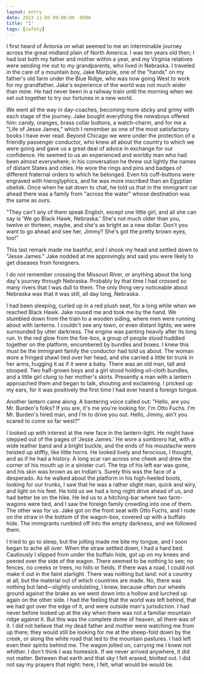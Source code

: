 ```yaml
---
layout: entry
date: 2023-11-09 09:00:00 -0500
title: "I"
tags: [safety]
---
```


I first heard of Ántonia on what seemed to me an interminable journey across the great midland plain of North America. I was ten years old then; I had lost both my father and mother within a year, and my Virginia relatives were sending me out to my grandparents, who lived in Nebraska. I traveled in the care of a mountain boy, Jake Marpole, one of the "hands" on my father's old farm under the Blue Ridge, who was now going West to work for my grandfather. Jake's experience of the world was not much wider than mine. He had never been in a railway train until the morning when we set out together to try our fortunes in a new world.

We went all the way in day-coaches, becoming more sticky and grimy with each stage of the journey. Jake bought everything the newsboys offered him: candy, oranges, brass collar buttons, a watch-charm, and for me a "Life of Jesse James," which I remember as one of the most satisfactory books I have ever read. Beyond Chicago we were under the protection of a friendly passenger conductor, who knew all about the country to which we were going and gave us a great deal of advice in exchange for our confidence. He seemed to us an experienced and worldly man who had been almost everywhere; in his conversation he threw out lightly the names of distant States and cities. He wore the rings and pins and badges of different fraternal orders to which he belonged. Even his cuff-buttons were engraved with hieroglyphics, and he was more inscribed than an Egyptian obelisk. Once when he sat down to chat, he told us that in the immigrant car ahead there was a family from "across the water" whose destination was the same as ours.

"They can't any of them speak English, except one little girl, and all she can say is 'We go Black Hawk, Nebraska.' She's not much older than you, twelve or thirteen, maybe, and she's as bright as a new dollar. Don't you want to go ahead and see her, Jimmy? She's got the pretty brown eyes, too!"

This last remark made me bashful, and I shook my head and settled down to "Jesse James." Jake nodded at me approvingly and said you were likely to get diseases from foreigners.

I do not remember crossing the Missouri River, or anything about the long day's journey through Nebraska. Probably by that time I had crossed so many rivers that I was dull to them. The only thing very noticeable about Nebraska was that it was still, all day long, Nebraska.

I had been sleeping, curled up in a red plush seat, for a long while when we reached Black Hawk. Jake roused me and took me by the hand. We stumbled down from the train to a wooden siding, where men were running about with lanterns. I couldn't see any town, or even distant lights; we were surrounded by utter darkness. The engine was panting heavily after its long run. In the red glow from the fire-box, a group of people stood huddled together on the platform, encumbered by bundles and boxes. I knew this must be the immigrant family the conductor had told us about. The woman wore a fringed shawl tied over her head, and she carried a little tin trunk in her arms, hugging it as if it were a baby. There was an old man, tall and stooped. Two half-grown boys and a girl stood holding oil-cloth bundles, and a little girl clung to her mother's skirts. Presently a man with a lantern approached them and began to talk, shouting and exclaiming. I pricked up my ears, for it was positively the first time I had ever heard a foreign tongue.

Another lantern came along. A bantering voice called out: "Hello, are you Mr. Burden's folks? If you are, it's me you're looking for. I'm Otto Fuchs. I'm Mr. Burden's hired man, and I'm to drive you out. Hello, Jimmy, ain't you scared to come so far west?"

I looked up with interest at the new face in the lantern-light. He might have stepped out of the pages of 'Jesse James.' He wore a sombrero hat, with a wide leather band and a bright buckle, and the ends of his moustache were twisted up stiffly, like little horns. He looked lively and ferocious, I thought, and as if he had a history. A long scar ran across one cheek and drew the corner of his mouth up in a sinister curl. The top of his left ear was gone, and his skin was brown as an Indian's. Surely this was the face of a desperado. As he walked about the platform in his high-heeled boots, looking for our trunks, I saw that he was a rather slight man, quick and wiry, and light on his feet. He told us we had a long night drive ahead of us, and had better be on the hike. He led us to a hitching-bar where two farm-wagons were tied, and I saw the foreign family crowding into one of them. The other was for us. Jake got on the front seat with Otto Fuchs, and I rode on the straw in the bottom of the wagon-box, covered up with a buffalo hide. The immigrants rumbled off into the empty darkness, and we followed them.

I tried to go to sleep, but the jolting made me bite my tongue, and I soon began to ache all over. When the straw settled down, I had a hard bed. Cautiously I slipped from under the buffalo hide, got up on my knees and peered over the side of the wagon. There seemed to be nothing to see; no fences, no creeks or trees, no hills or fields. If there was a road, I could not make it out in the faint starlight. There was nothing but land: not a country at all, but the material out of which countries are made. No, there was nothing but land—slightly undulating, I knew, because often our wheels ground against the brake as we went down into a hollow and lurched up again on the other side. I had the feeling that the world was left behind, that we had got over the edge of it, and were outside man's jurisdiction. I had never before looked up at the sky when there was not a familiar mountain ridge against it. But this was the complete dome of heaven, all there was of it. I did not believe that my dead father and mother were watching me from up there; they would still be looking for me at the sheep-fold down by the creek, or along the white road that led to the mountain pastures. I had left even their spirits behind me. The wagon jolted on, carrying me I knew not whither. I don't think I was homesick. If we never arrived anywhere, it did not matter. Between that earth and that sky I felt erased, blotted out. I did not say my prayers that night: here, I felt, what would be would be.
